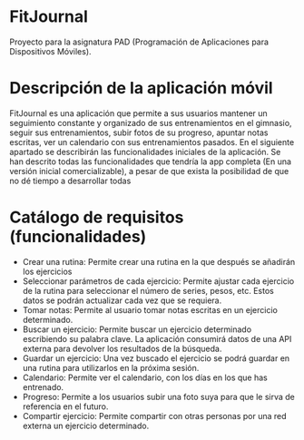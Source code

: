 # FitJournal
Proyecto para la asignatura PAD (Programación de Aplicaciones para Dispositivos Móviles).
# Descripción de la aplicación móvil
FitJournal es una aplicación que permite a sus usuarios mantener un seguimiento constante y organizado de sus entrenamientos en el gimnasio, seguir sus entrenamientos, subir fotos de su progreso, apuntar notas escritas, ver un calendario con sus entrenamientos pasados. En el siguiente apartado se describirán las funcionalidades iniciales de la aplicación. Se han descrito todas las funcionalidades que tendría la app completa (En una versión inicial comercializable), a pesar de que exista la posibilidad de que no dé tiempo a desarrollar todas
# Catálogo de requisitos (funcionalidades)
- Crear una rutina: Permite crear una rutina en la que después se añadirán los ejercicios
- Seleccionar parámetros de cada ejercicio: Permite ajustar cada ejercicio de la rutina para seleccionar el número de series, pesos, etc. Estos datos se podrán actualizar cada vez que se requiera.
- Tomar notas: Permite al usuario tomar notas escritas en un ejercicio determinado.
- Buscar un ejercicio: Permite buscar un ejercicio determinado escribiendo su palabra clave. La aplicación consumirá datos de una API externa para devolver los resultados de la búsqueda.
- Guardar un ejercicio: Una vez buscado el ejercicio se podrá guardar en una rutina para utilizarlos en la próxima sesión.
- Calendario: Permite ver el calendario, con los días en los que has entrenado.
- Progreso: Permite a los usuarios subir una foto suya para que le sirva de referencia en el futuro.
- Compartir ejercicio: Permite compartir con otras personas por una red externa un ejercicio determinado.
